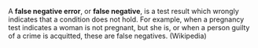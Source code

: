 A **false negative error**, or **false negative**, is a test result which wrongly indicates that a condition does not hold. For example, when a pregnancy test indicates a woman is not pregnant, but she is, or when a person guilty of a crime is acquitted, these are false negatives. (Wikipedia)